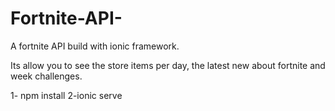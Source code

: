 # Fortnite-API-
A fortnite API build with ionic framework.

Its allow you to see the store items per day, the latest new about fortnite and week challenges.

1- npm install
2-ionic serve
